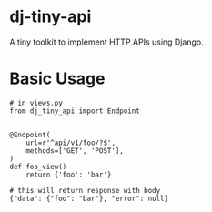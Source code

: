 # dj-tiny-api

A tiny toolkit to implement HTTP APIs using Django.

Basic Usage
===========

    # in views.py
    from dj_tiny_api import Endpoint


    @Endpoint(
        url=r'^api/v1/foo/?$',
        methods=['GET', 'POST'],
    )
    def foo_view()
        return {'foo': 'bar'}

    # this will return response with body
    {"data": {"foo": "bar"}, "error": null}
